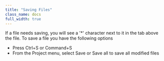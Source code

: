 ```yaml
---
title: "Saving Files"
class_name: docs
full_width: true
---
```


If a file needs saving, you will see a '*' character next to it in the tab above the file. To save a file you have the following options

- Press Ctrl+S or Command+S
- From the Project menu, select Save or Save all to save all modified files



